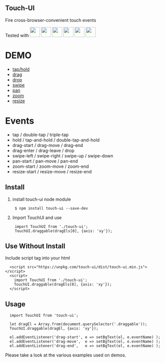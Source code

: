 Touch-UI
---------
Fire cross-browser-convenient touch events

Tested with
<img src="https://ci.testling.com/_/images/chrome.png" width=32 />
<img src="https://ci.testling.com/_/images/firefox.png" width=32 />
<img src="https://ci.testling.com/_/images/safari.png" width=32 />
<img src="https://ci.testling.com/_/images/iphone.png" width=32 />
<img src="https://ci.testling.com/_/images/ipad.png" width=32 />
<img src="https://ci.testling.com/_/images/android-browser.png" width=32 />

DEMO
====
* [tap/hold](https://rawgit.com/allenhwkim/touch-ui/master/demo/index.html#tap-hold)
* [drag](https://rawgit.com/allenhwkim/touch-ui/master/demo/index.html#drag)
* [drop](https://rawgit.com/allenhwkim/touch-ui/master/demo/index.html#drop)
* [swipe](https://rawgit.com/allenhwkim/touch-ui/master/demo/index.html#swipe)
* [pan](https://rawgit.com/allenhwkim/touch-ui/master/demo/index.html#pan)
* [zoom](https://rawgit.com/allenhwkim/touch-ui/master/demo/index.html#zoom)
* [resize](https://rawgit.com/allenhwkim/touch-ui/master/demo/index.html#resize)

Events
=======
* tap / double-tap / triple-tap
* hold / tap-and-hold / double-tap-and-hold
* drag-start / drag-move / drag-end 
* drag-enter / drag-leave / drop
* swipe-left / swipe-right / swipe-up / swipe-down
* pan-start / pan-move / pan-end
* zoom-start / zoom-move / zoom-end
* resize-start / resize-move / resize-end

## Install

1. install touch-ui node module

        $ npm install touch-ui --save-dev

2. Import TouchUI and use

        import TouchUI from './touch-ui';
        TouchUI.draggable(dragEls[0], {axis: 'xy'});

## Use Without Install

Include script tag into your html

      <script src="https://unpkg.com/touch-ui/dist/touch-ui.min.js"></script>
      <script>
        import TouchUI from './touch-ui';
        TouchUI.draggable(dragEls[0], {axis: 'xy'});
      </script>

## Usage


      import TouchUI from 'touch-ui';
    
      let dragEl = Array.from(document.querySelector('.draggable'));
      TouchUI.draggable(dragEl, {axis: 'xy'});

      el.addEventListener('drag-start', e => setBgText(el, e.eventName) );
      el.addEventListener('drag-move',  e => setBgText(el, e.eventName) );
      el.addEventListener('drag-end',   e => setBgText(el, e.eventName) );

Please take a look at the various examples used on demos.